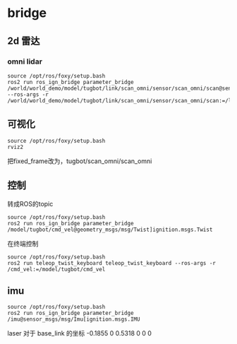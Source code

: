 # bridge
## 2d 雷达

### omni lidar
```
source /opt/ros/foxy/setup.bash
ros2 run ros_ign_bridge parameter_bridge /world/world_demo/model/tugbot/link/scan_omni/sensor/scan_omni/scan@sensor_msgs/msg/LaserScan[ignition.msgs.LaserScan --ros-args -r /world/world_demo/model/tugbot/link/scan_omni/sensor/scan_omni/scan:=/laser_scan
```



## 可视化
```
source /opt/ros/foxy/setup.bash
rviz2
```
把fixed_frame改为，tugbot/scan_omni/scan_omni

## 控制
转成ROS的topic
```
source /opt/ros/foxy/setup.bash
ros2 run ros_ign_bridge parameter_bridge /model/tugbot/cmd_vel@geometry_msgs/msg/Twist]ignition.msgs.Twist
```
在终端控制
```
source /opt/ros/foxy/setup.bash
ros2 run teleop_twist_keyboard teleop_twist_keyboard --ros-args -r /cmd_vel:=/model/tugbot/cmd_vel
```


## imu
```
source /opt/ros/foxy/setup.bash
ros2 run ros_ign_bridge parameter_bridge /imu@sensor_msgs/msg/Imu[ignition.msgs.IMU
```
	
laser 对于 base_link 的坐标
-0.1855 0 0.5318 0 0 0